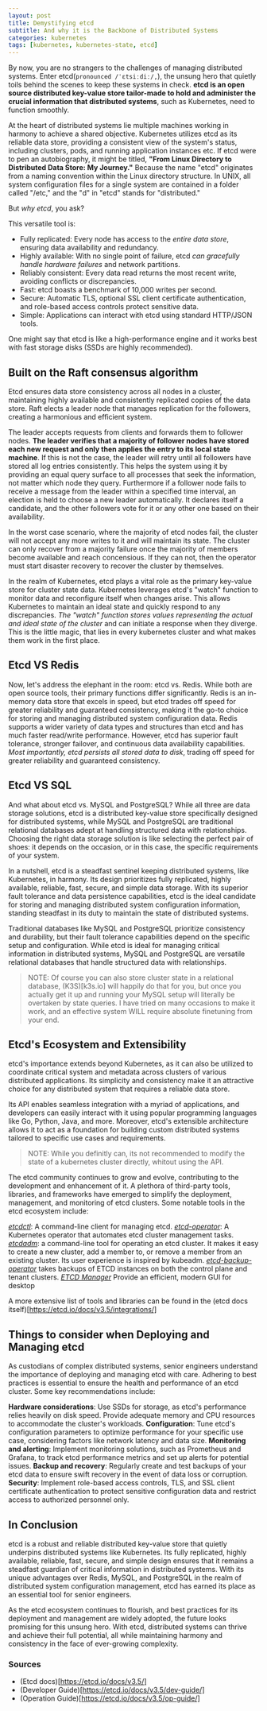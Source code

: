 ```yaml
---
layout: post
title: Demystifying etcd
subtitle: And why it is the Backbone of Distributed Systems
categories: kubernetes
tags: [kubernetes, kubernetes-state, etcd]
---
```


By now, you are no strangers to the challenges of managing distributed systems. Enter etcd(`pronounced /ˈɛtsiːdiː/,`), the unsung hero that quietly toils behind the scenes to keep these systems in check. **etcd is an open source distributed key-value store tailor-made to hold and administer the crucial information that distributed systems**, such as Kubernetes, need to function smoothly.

At the heart of distributed systems lie multiple machines working in harmony to achieve a shared objective. Kubernetes utilizes etcd as its reliable data store, providing a consistent view of the system's status, including clusters, pods, and running application instances etc. If etcd were to pen an autobiography, it might be titled, **"From Linux Directory to Distributed Data Store: My Journey."** Because the name "etcd" originates from a naming convention within the Linux directory structure. In UNIX, all system configuration files for a single system are contained in a folder called "/etc," and the "d" in "etcd" stands for "distributed."

But *why etcd*, you ask? 

This versatile tool is:

- Fully replicated: Every node has access to the _entire data store_, ensuring data availability and redundancy.
- Highly available: With no single point of failure, etcd _can gracefully handle hardware failures_ and network partitions.
- Reliably consistent: Every data read returns the most recent write, avoiding conflicts or discrepancies.
- Fast: etcd boasts a benchmark of 10,000 writes per second.
- Secure: Automatic TLS, optional SSL client certificate authentication, and role-based access controls protect sensitive data.
- Simple: Applications can interact with etcd using standard HTTP/JSON tools.

One might say that etcd is like a high-performance engine and it works best with fast storage disks (SSDs are highly recommended).

## Built on the Raft consensus algorithm

Etcd ensures data store consistency across all nodes in a cluster, maintaining highly available and consistently replicated copies of the data store. Raft elects a leader node that manages replication for the followers, creating a harmonious and efficient system.

The leader accepts requests from clients and forwards them to follower nodes. **The leader verifies that a majority of follower nodes have stored each new request and only then applies the entry to its local state machine**. If this is not the case, the leader will retry until all followers have stored all log entries consistently. This helps the system using it by providing an equal query surface to all processes that seek the information, not matter which node they query. Furthermore if a follower node fails to receive a message from the leader within a specified time interval, an election is held to choose a new leader automatically. It declares itself a candidate, and the other followers vote for it or any other one based on their availability.

In the worst case scenario, where the majority of etcd nodes fail, the cluster will not accept any more writes to it and will maintain its state. The cluster can only recover from a majority failure once the majority of members become available and reach concensious. If they can not, then the operator must start disaster recovery to recover the cluster by themselves.

In the realm of Kubernetes, etcd plays a vital role as the primary key-value store for cluster state data. Kubernetes leverages etcd's "watch" function to monitor data and reconfigure itself when changes arise. This allows Kubernetes to maintain an ideal state and quickly respond to any discrepancies. _The "watch" function stores values representing the actual and ideal state of the cluster_ and can initiate a response when they diverge. This is the little magic, that lies in every kubernetes cluster and what makes them work in the first place.

## Etcd VS Redis

Now, let's address the elephant in the room: etcd vs. Redis. While both are open source tools, their primary functions differ significantly. Redis is an in-memory data store that excels in speed, but etcd trades off speed for greater reliability and guaranteed consistency, making it the go-to choice for storing and managing distributed system configuration data. Redis supports a wider variety of data types and structures than etcd and has much faster read/write performance. However, etcd has superior fault tolerance, stronger failover, and continuous data availability capabilities. _Most importantly, etcd persists all stored data to disk_, trading off speed for greater reliability and guaranteed consistency. 

## Etcd VS SQL

And what about etcd vs. MySQL and PostgreSQL? While all three are data storage solutions, etcd is a distributed key-value store specifically designed for distributed systems, while MySQL and PostgreSQL are traditional relational databases adept at handling structured data with relationships. Choosing the right data storage solution is like selecting the perfect pair of shoes: it depends on the occasion, or in this case, the specific requirements of your system.

In a nutshell, etcd is a steadfast sentinel keeping distributed systems, like Kubernetes, in harmony. Its design prioritizes fully replicated, highly available, reliable, fast, secure, and simple data storage. With its superior fault tolerance and data persistence capabilities, etcd is the ideal candidate for storing and managing distributed system configuration information, standing steadfast in its duty to maintain the state of distributed systems. 

Traditional databases like MySQL and PostgreSQL prioritize consistency and durability, but their fault tolerance capabilities depend on the specific setup and configuration. While etcd is ideal for managing critical information in distributed systems, MySQL and PostgreSQL are versatile relational databases that handle structured data with relationships. 

> NOTE: Of course you can also store cluster state in a relational database, (K3S)[k3s.io] will happily do that for you, but once you actually get it up and running your MySQL setup will literally be overtaken by state queries. I have tried on many occasions to make it work, and an effective system WILL require absolute finetuning from your end.

## Etcd's Ecosystem and Extensibility

etcd's importance extends beyond Kubernetes, as it can also be utilized to coordinate critical system and metadata across clusters of various distributed applications. Its simplicity and consistency make it an attractive choice for any distributed system that requires a reliable data store.

Its API enables seamless integration with a myriad of applications, and developers can easily interact with it using popular programming languages like Go, Python, Java, and more. Moreover, etcd's extensible architecture allows it to act as a foundation for building custom distributed systems tailored to specific use cases and requirements.

> NOTE: While you definitly can, its not recommended to modify the state of a kubernetes cluster directly, whitout using the API.

The etcd community continues to grow and evolve, contributing to the development and enhancement of it. A plethora of third-party tools, libraries, and frameworks have emerged to simplify the deployment, management, and monitoring of etcd clusters. Some notable tools in the etcd ecosystem include:

*[etcdctl](https://github.com/etcd-io/etcd/tree/main/etcdctl)*: A command-line client for managing etcd.
*[etcd-operator](https://github.com/openshift/cluster-etcd-operator)*: A Kubernetes operator that automates etcd cluster management tasks.
*[etcdadm](https://github.com/kubernetes-sigs/etcdadm)*: a command-line tool for operating an etcd cluster. It makes it easy to create a new cluster, add a member to, or remove a member from an existing cluster. Its user experience is inspired by kubeadm.
*[etcd-backup-operator](https://github.com/giantswarm/etcd-backup-operator)* takes backups of ETCD instances on both the control plane and tenant clusters.
*[ETCD Manager](https://github.com/gtamas/etcdmanager)* Provide an efficient, modern GUI for desktop

A more extensive list of tools and libraries can be found in the (etcd docs itself)[https://etcd.io/docs/v3.5/integrations/]

## Things to consider when Deploying and Managing etcd

As custodians of complex distributed systems, senior engineers understand the importance of deploying and managing etcd with care. Adhering to best practices is essential to ensure the health and performance of an etcd cluster. Some key recommendations include:

**Hardware considerations**: Use SSDs for storage, as etcd's performance relies heavily on disk speed. Provide adequate memory and CPU resources to accommodate the cluster's workloads.
**Configuration**: Tune etcd's configuration parameters to optimize performance for your specific use case, considering factors like network latency and data size.
**Monitoring and alerting**: Implement monitoring solutions, such as Prometheus and Grafana, to track etcd performance metrics and set up alerts for potential issues.
**Backup and recovery**: Regularly create and test backups of your etcd data to ensure swift recovery in the event of data loss or corruption.
**Security**: Implement role-based access controls, TLS, and SSL client certificate authentication to protect sensitive configuration data and restrict access to authorized personnel only.

## In Conclusion

etcd is a robust and reliable distributed key-value store that quietly underpins distributed systems like Kubernetes. Its fully replicated, highly available, reliable, fast, secure, and simple design ensures that it remains a steadfast guardian of critical information in distributed systems. With its unique advantages over Redis, MySQL, and PostgreSQL in the realm of distributed system configuration management, etcd has earned its place as an essential tool for senior engineers.

As the etcd ecosystem continues to flourish, and best practices for its deployment and management are widely adopted, the future looks promising for this unsung hero. With etcd, distributed systems can thrive and achieve their full potential, all while maintaining harmony and consistency in the face of ever-growing complexity.

### Sources
- (Etcd docs)[https://etcd.io/docs/v3.5/]
- (Developer Guide)[https://etcd.io/docs/v3.5/dev-guide/]
- (Operation Guide)[https://etcd.io/docs/v3.5/op-guide/]